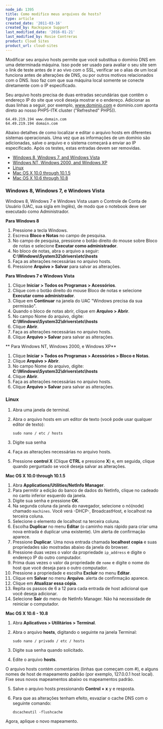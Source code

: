 ```yaml
---
node_id: 1395
title: Como modifico meus arquivos de hosts?
type: article
created_date: '2011-03-16'
created_by: Rackspace Support
last_modified_date: '2016-01-21'
last_modified_by: Rosie Contreras
product: Cloud Sites
product_url: cloud-sites
---
```


Modificar seu arquivo hosts permite que voc&ecirc; substitua o dom&iacute;nio DNS em uma determinada m&aacute;quina. Isso pode ser usado para avaliar o seu site sem o link de teste antes de ir ao vivo com o SSL, verificar se o alias de um local funciona antes de altera&ccedil;&otilde;es de DNS, ou por outros motivos relacionados com o DNS. Isso faz com que sua m&aacute;quina local somente se conecte diretamente com o IP especificado.

Seu arquivo hosts precisa de duas entradas secund&aacute;rias que cont&ecirc;m o endere&ccedil;o IP do site que voc&ecirc; deseja mostrar e o endere&ccedil;o. Adicionar as duas linhas a seguir, por exemplo, www.dominio.com e dominio.com aponta direto ao nosso PHP5-ITK cluster ("Refreshed" PHP5)).

    64.49.219.194 www.domain.com
    64.49.219.194 domain.com

Abaixo detalhes de como localizar e editar o arquivo hosts em diferentes sistemas operacionais. Uma vez que as informa&ccedil;&otilde;es de um dom&iacute;nio s&atilde;o adicionadas, salve o arquivo e o sistema come&ccedil;ar&aacute; a enviar ao IP especificado. Ap&oacute;s os testes, estas entradas devem ser removidas.

-   [Windows 8, Windows 7, and Windows Vista](#Windows_Vista)
-   [Windows NT, Windows 2000, and Windows XP](#Windows_NT2000XP)
-   [Linux](#Linux)
-   [Mac OS X 10.0 through 10.1.5](#Mac_OS_X_100_through_1015)
-   [Mac OS X 10.6 through 10.8](#macosx10.6)

### Windows 8, Windows 7, e Windows Vista

Windows 8, Windows 7 e Windows Vista usam o Controle de Conta de Usu&aacute;rio (UAC, sua sigla em Ingl&ecirc;s), de modo que o notebook deve ser executado como Administrador.

**Para Windows 8**

1.  Pressione a tecla Windows.
2.  Escreva **Bloco e Notas** no campo de pesquisa.
3.  No campo de pesquisa, pressione o bot&atilde;o direito do mouse sobre Bloco de notas e selecione **Executar como administrador**.
4. No bloco de notas, abra o arquivo a seguir: **C:\Windows\System32\drivers\etc\hosts**
5.  Fa&ccedil;a as altera&ccedil;&otilde;es necess&aacute;rias no arquivo hosts.
6.  Pressione **Arquivo > Salvar** para salvar as altera&ccedil;&otilde;es.

**Para Windows 7 e Windows Vista**

1.  Clique **Iniciar > Todos os Programas > Acess&oacute;rios**.
2.  Clique com o bot&atilde;o direito do mouse Bloco de notas e selecione **Executar como administrador**.
3.  Clique em **Continuar** na janela do UAC "Windows precisa da sua permiss&atilde;o".
4.  Quando o bloco de notas abrir, clique em **Arquivo > Abrir**.
5.  No campo Nome do arquivo, digite: **C:\Windows\System32\drivers\etc\hosts**
6.  Clique **Abrir**.
7.  Fa&ccedil;a as altera&ccedil;&otilde;es necess&aacute;rias no arquivo hosts.
8.  Clique **Arquivo > Salvar** para salvar as altera&ccedil;&otilde;es.

** Para Windows NT, Windows 2000, e Windows XP**

1.  Clique **Iniciar > Todos os Programas > Acess&oacute;rios > Bloco e Notas**.
2.  Clique **Arquivo > Abrir**.
3.  No campo Nome do arquivo, digite: **C:\Windows\System32\drivers\etc\hosts**
4.  Clique **Abrir**.
5.  Fa&ccedil;a as altera&ccedil;&otilde;es necess&aacute;rias  no arquivo hosts.
6.  Clique **Arquivo > Salvar** para salvar as altera&ccedil;&otilde;es.

### Linux

1.  Abra uma janela de terminal.
2.  Abra o arquivo hosts em um editor de texto (voc&ecirc; pode usar qualquer editor de texto):

        sudo nano / etc / hosts

3.  Digite sua senha
4.  Fa&ccedil;a as altera&ccedil;&otilde;es necess&aacute;rias no arquivo hosts.
5.  Pressione **control X** (Clique **CTRL** e pressione **X**) e, em seguida, clique quando perguntado se voc&ecirc; deseja salvar as altera&ccedil;&otilde;es.

**Mac OS X 10.0 through 10.1.5**

1.  Abra **Applications/Utilities/NetInfo Manager**.
2.  Para permitir a edi&ccedil;&atilde;o do banco de dados do NetInfo, clique no cadeado no canto inferior esquerdo da janela.
3.  Digite sua senha e pressione **OK**.
4.  Na segunda coluna da janela do navegador, selecione o n&oacute;(node) chamado `machines`. Voc&ecirc; ver&aacute; -DHCP-, BroadcastHost, e localhost na terceira coluna.
5.  Selecione o elemento de localhost na terceira coluna.
6.  Escolha **Duplicar** no menu **Editar** (o caminho mais r&aacute;pido para criar uma nova entrada &eacute; duplicar uma existente). Um alerta de confirma&ccedil;&atilde;o aparece.
7.  Pressione **Duplicar**. Uma nova entrada chamada **localhost copia** e suas propriedades s&atilde;o mostradas abaixo da janela do browser.
8.  Pressione duas vezes o valor da propriedade `ip_address` e digite o endere&ccedil;o IP do outro computador.
9.  Prima duas vezes o valor da propriedade de `nome` e digite o nome do host que voc&ecirc; deseja para o outro computador.
10. Pressione a propriedade e escolha **Excluir** no menu **Editar**.
11. Clique em **Salvar** no menu **Arquivo**. alerta de confirma&ccedil;&atilde;o aparece.
12. Clique em **Atualizar essa c&oacute;pia**.
13. Repita os passos de 6 a 12 para cada entrada de host adicional que voc&ecirc; deseja adicionar.
14. Selecione **Sair** do menu de NetInfo Manager. N&atilde;o h&aacute; necessidade de reiniciar o computador.

**Mac OS X 10.6 - 10.8**

1.  Abra **Aplicativos > Utilit&aacute;rios > Terminal**.
2.  Abra o arquivo **hosts**, digitando o seguinte na janela Terminal:

        sudo nano / privado / etc / hosts

3.  Digite sua senha quando solicitado.
4.  Edite o arquivo **hosts**.

  O arquivo hosts cont&eacute;m coment&aacute;rios (linhas que come&ccedil;am com \#), e alguns nomes de host de mapeamento padr&atilde;o (por exemplo, 127.0.0.1 host local). Fixe seus novos mapeamentos abaixo os mapeamentos padr&atilde;o.

5.  Salve o arquivo hosts pressionando **Control + x** y e resposta.
6.  Para que as altera&ccedil;&otilde;es tenham efeito, esvaziar o cache DNS com o seguinte comando:

        dscacheutil -flushcache

  Agora, aplique o novo mapeamento.
